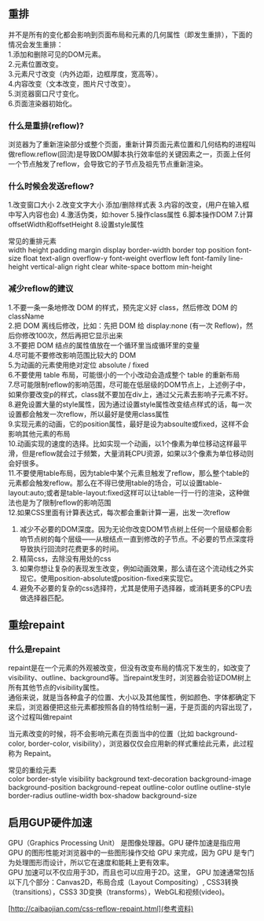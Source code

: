 ## 重排 
并不是所有的变化都会影响到页面布局和元素的几何属性（即发生重排），下面的情况会发生重排：  
1.添加和删除可见的DOM元素。  
2.元素位置改变。  
3.元素尺寸改变（内外边距，边框厚度，宽高等）。  
4.内容改变（文本改变，图片尺寸改变）。  
5.浏览器窗口尺寸变化。  
6.页面渲染器初始化。  

### 什么是重排(reflow)?  
浏览器为了重新渲染部分或整个页面，重新计算页面元素位置和几何结构的进程叫做reflow.reflow(回流)是导致DOM脚本执行效率低的关键因素之一，页面上任何一个节点触发了reflow，会导致它的子节点及祖先节点重新渲染。

### 什么时候会发送reflow?
1.改变窗口大小
2.改变文字大小
添加/删除样式表
3.内容的改变，(用户在输入框中写入内容也会)
4.激活伪类，如:hover
5.操作class属性
6.脚本操作DOM
7.计算offsetWidth和offsetHeight
8.设置style属性    

常见的重排元素         
width   height  padding margin
display border-width    border  top
position    font-size   float   text-align
overflow-y  font-weight overflow    left
font-family line-height vertical-align  right
clear   white-space bottom  min-height  

### 减少reflow的建议
1.不要一条一条地修改 DOM 的样式，预先定义好 class，然后修改 DOM 的 className  
2.把 DOM 离线后修改，比如：先把 DOM 给 display:none (有一次 Reflow)，然后你修改100次，然后再把它显示出来  
3.不要把 DOM 结点的属性值放在一个循环里当成循环里的变量  
4.尽可能不要修改影响范围比较大的 DOM  
5.为动画的元素使用绝对定位 absolute / fixed  
6.不要使用 table 布局，可能很小的一个小改动会造成整个 table 的重新布局  
7.尽可能限制reflow的影响范围，尽可能在低层级的DOM节点上，上述例子中，如果你要改变p的样式，class就不要加在div上，通过父元素去影响子元素不好。  
8.避免设置大量的style属性，因为通过设置style属性改变结点样式的话，每一次设置都会触发一次reflow，所以最好是使用class属性  
9.实现元素的动画，它的position属性，最好是设为absoulte或fixed，这样不会影响其他元素的布局  
10.动画实现的速度的选择。比如实现一个动画，以1个像素为单位移动这样最平滑，但是reflow就会过于频繁，大量消耗CPU资源，如果以3个像素为单位移动则会好很多。  
11.不要使用table布局，因为table中某个元素旦触发了reflow，那么整个table的元素都会触发reflow。那么在不得已使用table的场合，可以设置table-layout:auto;或者是table-layout:fixed这样可以让table一行一行的渲染，这种做法也是为了限制reflow的影响范围  
12.如果CSS里面有计算表达式，每次都会重新计算一遍，出发一次reflow  
1. 减少不必要的DOM深度。因为无论你改变DOM节点树上任何一个层级都会影响节点树的每个层级——从根结点一直到修改的子节点。不必要的节点深度将导致执行回流时花费更多的时间。  
2. 精简css，去除没有用处的css  
3. 如果你想让复杂的表现发生改变，例如动画效果，那么请在这个流动线之外实现它。使用position-absolute或position-fixed来实现它。  
4. 避免不必要的复杂的css选择符，尤其是使用子选择器，或消耗更多的CPU去做选择器匹配。  

## 重绘repaint
### 什么是repaint
repaint是在一个元素的外观被改变，但没有改变布局的情况下发生的，如改变了visibility、outline、background等。当repaint发生时，浏览器会验证DOM树上所有其他节点的visibility属性。  
通俗来说，就是当各种盒子的位置、大小以及其他属性，例如颜色、字体都确定下来后，浏览器便把这些元素都按照各自的特性绘制一遍，于是页面的内容出现了，这个过程叫做repaint  

当元素改变的时候，将不会影响元素在页面当中的位置（比如 background-color, border-color, visibility），浏览器仅仅会应用新的样式重绘此元素，此过程称为 Repaint。  

常见的重绘元素         
color   border-style    visibility  background
text-decoration background-image    background-position background-repeat
outline-color   outline outline-style   border-radius
outline-width   box-shadow  background-size  

## 启用GUP硬件加速
GPU（Graphics Processing Unit） 是图像处理器。GPU 硬件加速是指应用 GPU 的图形性能对浏览器中的一些图形操作交给 GPU 来完成，因为 GPU 是专门为处理图形而设计，所以它在速度和能耗上更有效率。  
GPU 加速可以不仅应用于3D，而且也可以应用于2D。这里， GPU 加速通常包括以下几个部分：Canvas2D，布局合成（Layout Compositing）, CSS3转换（transitions），CSS3 3D变换（transforms），WebGL和视频(video)。    

[http://caibaojian.com/css-reflow-repaint.html](参考资料)

